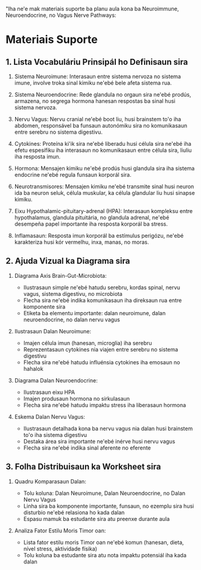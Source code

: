 "Iha ne'e mak materiais suporte ba planu aula kona ba Neuroimmune, Neuroendocrine, no Vagus Nerve Pathways:

# Materiais Suporte

## 1. Lista Vocabuláriu Prinsipál ho Definisaun sira

1. Sistema Neuroimune: Interasaun entre sistema nervoza no sistema imune, involve troka sinal kimiku ne'ebé bele afeta sistema rua.

2. Sistema Neuroendocrine: Rede glandula no orgaun sira ne'ebé prodús, armazena, no segrega hormona hanesan respostas ba sinal husi sistema nervoza.

3. Nervu Vagus: Nervu cranial ne'ebé boot liu, husi brainstem to'o iha abdomen, responsável ba funsaun autonómiku sira no komunikasaun entre serebru no sistema digestivu.

4. Cytokines: Proteína ki'ik sira ne'ebé liberadu husi célula sira ne'ebé iha efetu espesífiku iha interasaun no komunikasaun entre célula sira, liuliu iha resposta imun.

5. Hormona: Mensajen kimiku ne'ebé prodús husi glandula sira iha sistema endocrine ne'ebé regula funsaun korporál sira.

6. Neurotransmisores: Mensajen kimiku ne'ebé transmite sinal husi neuron ida ba neuron seluk, célula muskular, ka célula glandular liu husi sinapse kimiku.

7. Eixu Hypothalamic-pituitary-adrenal (HPA): Interasaun kompleksu entre hypothalamus, glandula pituitária, no glandula adrenal, ne'ebé desempeña papel importante iha resposta korporál ba stress.

8. Inflamasaun: Resposta imun korporál ba estímulus perigózu, ne'ebé karakteriza husi kór vermelhu, inxa, manas, no moras.

## 2. Ajuda Vizual ka Diagrama sira

1. Diagrama Axis Brain-Gut-Microbiota:
   - Ilustrasaun simple ne'ebé hatudu serebru, kordas spinal, nervu vagus, sistema digestivu, no microbiota
   - Flecha sira ne'ebé indika komunikasaun iha direksaun rua entre komponente sira
   - Etiketa ba elementu importante: dalan neuroimune, dalan neuroendocrine, no dalan nervu vagus

2. Ilustrasaun Dalan Neuroimune:
   - Imajen célula imun (hanesan, microglia) iha serebru
   - Reprezentasaun cytokines nia viajen entre serebru no sistema digestivu
   - Flecha sira ne'ebé hatudu influénsia cytokines iha emosaun no hahalok

3. Diagrama Dalan Neuroendocrine:
   - Ilustrasaun eixu HPA
   - Imajen produsaun hormona no sirkulasaun
   - Flecha sira ne'ebé hatudu impaktu stress iha liberasaun hormona

4. Eskema Dalan Nervu Vagus:
   - Ilustrasaun detalhada kona ba nervu vagus nia dalan husi brainstem to'o iha sistema digestivu
   - Destaka área sira importante ne'ebé inérve husi nervu vagus
   - Flecha sira ne'ebé indika sinal aferente no eferente

## 3. Folha Distribuisaun ka Worksheet sira

1. Quadru Komparasaun Dalan:
   - Tolu koluna: Dalan Neuroimune, Dalan Neuroendocrine, no Dalan Nervu Vagus
   - Linha sira ba komponente importante, funsaun, no ezemplu sira husi disturbio ne'ebé relasiona ho kada dalan
   - Espasu mamuk ba estudante sira atu preenxe durante aula

2. Analiza Fator Estilu Moris Timor oan:
   - Lista fator estilu moris Timor oan ne'ebé komun (hanesan, dieta, nível stress, aktividade físika)
   - Tolu koluna ba estudante sira atu nota impaktu potensiál iha kada dalan